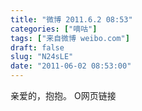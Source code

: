 ```yaml
---
title: "微博 2011.6.2 08:53"
categories: ["嘀咕"]
tags: ["来自微博 weibo.com"]
draft: false
slug: "N24sLE"
date: "2011-06-02 08:53:00"
---
```


<p>亲爱的，抱抱。 O网页链接 ​​​​</p>
